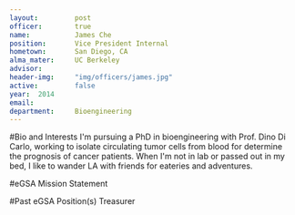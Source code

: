```yaml
---
layout:     	post
officer:        true
name:      		James Che
position: 		Vice President Internal
hometown: 		San Diego, CA
alma_mater: 	UC Berkeley
advisor: 		
header-img: 	"img/officers/james.jpg"
active: 		false
year:  2014
email: 			
department: 	Bioengineering
---
```

#Bio and Interests
I'm pursuing a PhD in bioengineering with Prof. Dino Di Carlo, working to isolate circulating tumor cells from blood for determine the prognosis of cancer patients. When I'm not in lab or passed out in my bed, I like to wander LA with friends for eateries and adventures.

#eGSA Mission Statement


#Past eGSA Position(s)
Treasurer
